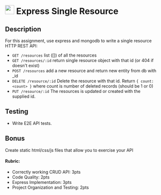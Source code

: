 <img src="https://cloud.githubusercontent.com/assets/478864/22186847/68223ce6-e0b1-11e6-8a62-0e3edc96725e.png" width=30> Express Single Resource
===

## Description

For this assignment, use express and mongodb to write a single resource HTTP REST API:
* `GET /resources` list ([]) of all the resources
* `GET /resources/:id` return single resource object with that id (or 404 if doesn't exist)
* `POST /resources` add a new resource and return new entity from db with _id
* `DELETE /resource/:id` Delete the resource with that id. Return `{ count: <count> }` where count
is number of deleted records (should be 1 or 0)
* `PUT /resource/:id` The resources is updated or created with the supplied id.

## Testing

* Write E2E API tests.

## Bonus

Create static html/css/js files that allow you to exercise your API

#### Rubric:

* Correctly working CRUD API: 3pts
* Code Quality: 2pts
* Express Implementation: 3pts
* Project Organization and Testing: 2pts

